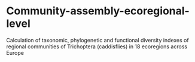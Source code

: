 # Community-assembly-ecoregional-level
Calculation of taxonomic, phylogenetic and functional diversity indexes of regional communities of Trichoptera (caddisflies) in 18 ecoregions across Europe
